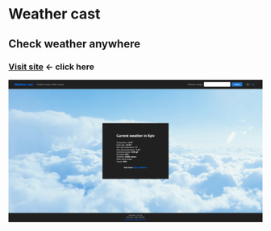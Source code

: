 # Weather cast

## Check weather anywhere

### [Visit site](https://exoryon.github.io/Weather-Cast/)  ← click here
![alt text](https://github.com/exORYON/Projects-preview/blob/main/weather.png?raw=true "Weather cast")
